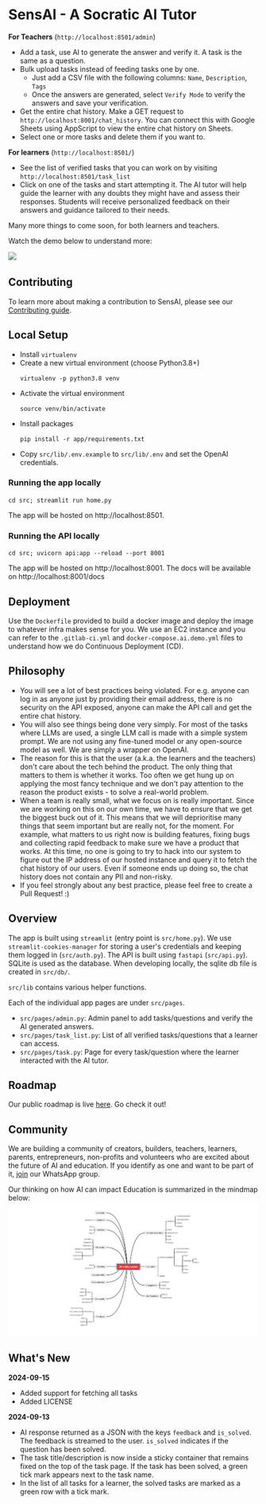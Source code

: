 # SensAI - A Socratic AI Tutor

**For Teachers** (`http://localhost:8501/admin`)
- Add a task, use AI to generate the answer and verify it. A task is the same as a question.
- Bulk upload tasks instead of feeding tasks one by one. 
  - Just add a CSV file with the following columns: `Name`, `Description`, `Tags`
  - Once the answers are generated, select `Verify Mode` to verify the answers and save your verification.
- Get the entire chat history. Make a GET request to `http://localhost:8001/chat_history`. You can connect this with Google Sheets using AppScript to view the entire chat history on Sheets.
- Select one or more tasks and delete them if you want to.

**For learners** (`http://localhost:8501/`)
- See the list of verified tasks that you can work on by visiting `http://localhost:8501/task_list`
- Click on one of the tasks and start attempting it. The AI tutor will help guide the learner with any doubts they might have and assess their responses. Students will receive personalized feedback on their answers and guidance tailored to their needs.

Many more things to come soon, for both learners and teachers.

Watch the demo below to understand more:
<div>
  <a href="https://www.loom.com/share/a763d6c5cd4c4bb38e74f1f72c4aa48c">
    <img style="max-width:300px;" src="https://cdn.loom.com/sessions/thumbnails/a763d6c5cd4c4bb38e74f1f72c4aa48c-ba42b26917ee9648-full-play.gif">
  </a>
</div>

## Contributing
To learn more about making a contribution to SensAI, please see our [Contributing guide](./CONTRIBUTING.md).

## Local Setup

- Install `virtualenv`
- Create a new virtual environment (choose Python3.8+)
  ```
  virtualenv -p python3.8 venv
  ```
- Activate the virtual environment
  ```
  source venv/bin/activate
  ```
- Install packages
  ```
  pip install -r app/requirements.txt
  ```
- Copy `src/lib/.env.example` to `src/lib/.env` and set the OpenAI credentials.

### Running the app locally

```
cd src; streamlit run home.py
```

The app will be hosted on http://localhost:8501.

### Running the API locally

```
cd src; uvicorn api:app --reload --port 8001
```

The app will be hosted on http://localhost:8001.
The docs will be available on http://localhost:8001/docs


## Deployment
Use the `Dockerfile` provided to build a docker image and deploy the image to whatever infra makes sense for you. We use an EC2 instance and you can refer to the `.gitlab-ci.yml` and `docker-compose.ai.demo.yml` files to understand how we do Continuous Deployment (CD).


## Philosophy
- You will see a lot of best practices being violated. For e.g. anyone can log in as anyone just by providing their email address, there is no security on the API exposed, anyone can make the API call and get the entire chat history.
- You will also see things being done very simply. For most of the tasks where LLMs are used, a single LLM call is made with a simple system prompt. We are not using any fine-tuned model or any open-source model as well. We are simply a wrapper on OpenAI. 
- The reason for this is that the user (a.k.a. the learners and the teachers) don't care about the tech behind the product. The only thing that matters to them is whether it works. Too often we get hung up on applying the most fancy technique and we don't pay attention to the reason the product exists - to solve a real-world problem.
- When a team is really small, what we focus on is really important. Since we are working on this on our own time, we have to ensure that we get the biggest buck out of it. This means that we will deprioritise many things that seem important but are really not, for the moment. For example, what matters to us right now is building features, fixing bugs and collecting rapid feedback to make sure we have a product that works. At this time, no one is going to try to hack into our system to figure out the IP address of our hosted instance and query it to fetch the chat history of our users. Even if someone ends up doing so, the chat history does not contain any PII and non-risky.
- If you feel strongly about any best practice, please feel free to create a Pull Request! :)


## Overview

The app is built using `streamlit` (entry point is `src/home.py`). We use `streamlit-cookies-manager` for storing a user's credentials and keeping them logged in (`src/auth.py`).
The API is built using `fastapi` (`src/api.py`). SQLite is used as the database. When developing locally, the sqlite db file is created in `src/db/`.

`src/lib` contains various helper functions.

Each of the individual app pages are under `src/pages`.

- `src/pages/admin.py`: Admin panel to add tasks/questions and verify the AI generated answers.
- `src/pages/task_list.py`: List of all verified tasks/questions that a learner can access.
- `src/pages/task.py`: Page for every task/question where the learner interacted with the AI tutor.

## Roadmap

Our public roadmap is live [here](https://hyperverge.notion.site/fa1dd0cef7194fa9bf95c28820dca57f?v=ec52c6a716e94df180dcc8ced3d87610). Go check it out!

## Community
We are building a community of creators, builders, teachers, learners, parents, entrepreneurs, non-profits and volunteers who are excited about the future of AI and education. If you identify as one and want to be part of it, [join](https://chat.whatsapp.com/LmiulDbWpcXIgqNK6fZyxe) our WhatsApp group.

Our thinking on how AI can impact Education is summarized in the mindmap below:
![ai + education thesis](./images/thesis.png)

## What's New
**2024-09-15**
- Added support for fetching all tasks
- Added LICENSE

**2024-09-13**
- AI response returned as a JSON with the keys `feedback` and `is_solved`. The feedback is streamed to the user. `is_solved` indicates if the question has been solved.
- The task title/description is now inside a sticky container that remains fixed on the top of the task page. If the task has been solved, a green tick mark appears next to the task name.
- In the list of all tasks for a learner, the solved tasks are marked as a green row with a tick mark.